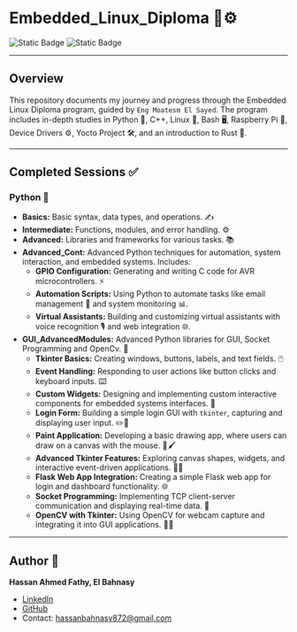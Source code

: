 # Embedded_Linux_Diploma 🐧⚙️

![Static Badge](https://img.shields.io/badge/100%25-bold?style=for-the-badge&logo=python&label=python&labelColor=black&color=blue)
 ![Static Badge](https://img.shields.io/badge/10%25-bold?style=for-the-badge&logo=github&label=Embedded%20Linux&labelColor=green&color=black)

---
## Overview
This repository documents my journey and progress through the Embedded Linux Diploma program, guided by `Eng Moatesm El Sayed`. The program includes in-depth studies in Python 🐍, C++, Linux 🐧, Bash 🖥️, Raspberry Pi 🍓, Device Drivers ⚙️, Yocto Project 🛠️, and an introduction to Rust 🦀.

---

## Completed Sessions ✅

### Python 🐍
- **Basics:** Basic syntax, data types, and operations. ✍️
- **Intermediate:** Functions, modules, and error handling. ⚙️
- **Advanced:** Libraries and frameworks for various tasks. 📚
- **Advanced_Cont:** Advanced Python techniques for automation, system interaction, and embedded systems. Includes:
  - **GPIO Configuration:** Generating and writing C code for AVR microcontrollers. ⚡
  - **Automation Scripts:** Using Python to automate tasks like email management 📧 and system monitoring 📊. 
  - **Virtual Assistants:** Building and customizing virtual assistants with voice recognition 🎙️ and web integration 🌐.
- **GUI_AdvancedModules:** Advanced Python libraries for GUI, Socket Programming and OpenCv. 🌟
  - **Tkinter Basics:** Creating windows, buttons, labels, and text fields. 🖱️  
  - **Event Handling:** Responding to user actions like button clicks and keyboard inputs. ⌨️  
  - **Custom Widgets:** Designing and implementing custom interactive components for embedded systems interfaces. 🔧  
  - **Login Form:** Building a simple login GUI with `tkinter`, capturing and displaying user input. ✏️🔑  
  - **Paint Application:** Developing a basic drawing app, where users can draw on a canvas with the mouse. 🎨🖌️  
  - **Advanced Tkinter Features:** Exploring canvas shapes, widgets, and interactive event-driven applications. 🧪🔬  
  - **Flask Web App Integration:** Creating a simple Flask web app for login and dashboard functionality. 🌐  
  - **Socket Programming:** Implementing TCP client-server communication and displaying real-time data. 📡  
  - **OpenCV with Tkinter:** Using OpenCV for webcam capture and integrating it into GUI applications. 📸🎥

---


## Author 👤

**Hassan Ahmed Fathy, El Bahnasy**  
- [LinkedIn](https://www.linkedin.com/in/hassanbahnasy/)  
- [GitHub](https://github.com/Bahnasy2001)  
- Contact: hassanbahnasy872@gmail.com